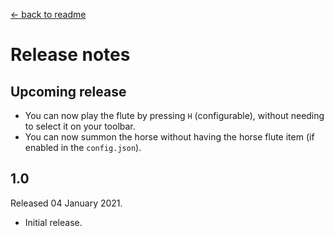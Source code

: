 [← back to readme](README.md)

# Release notes
## Upcoming release
* You can now play the flute by pressing `H` (configurable), without needing to select it on your toolbar.
* You can now summon the horse without having the horse flute item (if enabled in the `config.json`).

## 1.0
Released 04 January 2021.

* Initial release.
